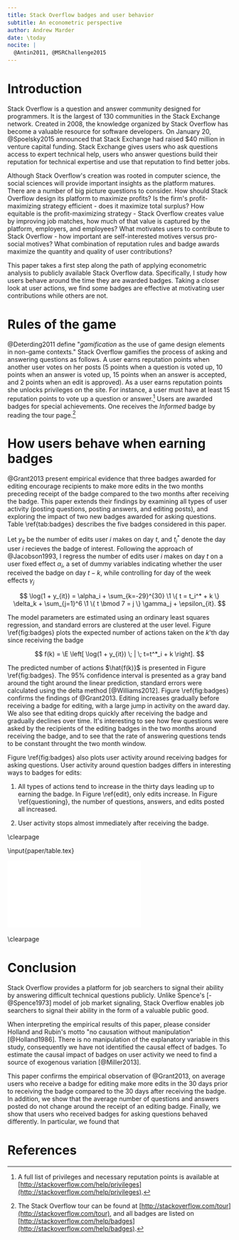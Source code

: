 ```yaml
---
title: Stack Overflow badges and user behavior
subtitle: An econometric perspective
author: Andrew Marder
date: \today
nocite: |
  @Antin2011, @MSRChallenge2015
---
```


# Introduction

Stack Overflow is a question and answer community designed for programmers. It is the largest of 130 communities in the Stack Exchange network. Created in 2008, the knowledge organized by Stack Overflow has become a valuable resource for software developers. On January 20, @Spoelsky2015 announced that Stack Exchange had raised $40 million in venture capital funding. Stack Exchange gives users who ask questions access to expert technical help, users who answer questions build their reputation for technical expertise and use that reputation to find better jobs.

Although Stack Overflow's creation was rooted in computer science, the social sciences will provide important insights as the platform matures. There are a number of big picture questions to consider. How should Stack Overflow design its platform to maximize profits? Is the firm's profit-maximizing strategy efficient - does it maximize total surplus? How equitable is the profit-maximizing strategy - Stack Overflow creates value by improving job matches, how much of that value is captured by the platform, employers, and employees? What motivates users to contribute to Stack Overflow - how important are self-interested motives versus pro-social motives? What combination of reputation rules and badge awards maximize the quantity and quality of user contributions?

This paper takes a first step along the path of applying econometric analysis to publicly available Stack Overflow data. Specifically, I study how users behave around the time they are awarded badges. Taking a closer look at user actions, we find some badges are effective at motivating user contributions while others are not.

# Rules of the game

@Deterding2011 define "_gamification_ as the use of game design elements in non-game contexts." Stack Overflow gamifies the process of asking and answering questions as follows. A user earns reputation points when another user votes on her posts (5 points when a question is voted up, 10 points when an answer is voted up, 15 points when an answer is accepted, and 2 points when an edit is approved). As a user earns reputation points she unlocks privileges on the site. For instance, a user must have at least 15 reputation points to vote up a question or answer.[^privileges] Users are awarded badges for special achievements. One receives the _Informed_ badge by reading the tour page.[^tour-badge]

[^privileges]: A full list of privileges and necessary reputation points is available at [http://stackoverflow.com/help/privileges](http://stackoverflow.com/help/privileges).
[^tour-badge]: The Stack Overflow tour can be found at [http://stackoverflow.com/tour](http://stackoverflow.com/tour), and all badges are listed on [http://stackoverflow.com/help/badges](http://stackoverflow.com/help/badges).

# How users behave when earning badges

@Grant2013 present empirical evidence that three badges awarded for editing encourage recipients to make more edits in the two months preceding receipt of the badge compared to the two months after receiving the badge. This paper extends their findings by examining all types of user activity (posting questions, posting answers, and editing posts), and exploring the impact of two new badges awarded for asking questions. Table \ref{tab:badges} describes the five badges considered in this paper.

Let $y_{it}$ be the number of edits user $i$ makes on day $t$, and $t_i^*$ denote the day user $i$ recieves the badge of interest. Following the approach of @Jacobson1993, I regress the number of edits user $i$ makes on day $t$ on a user fixed effect $\alpha_i$, a set of dummy variables indicating whether the user received the badge on day $t-k$, while controlling for day of the week effects $\gamma_j$

$$
\log(1 + y_{it}) = \alpha_i + \sum_{k=-29}^{30} \1 \{ t = t_i^* + k \} \delta_k + \sum_{j=1}^6 \1 \{ t \bmod 7 = j \} \gamma_j + \epsilon_{it}.
$$

The model parameters are estimated using an ordinary least squares regression, and standard errors are clustered at the user level. Figure \ref{fig:badges} plots the expected number of actions taken on the $k$'th day since receiving the badge

$$
f(k) = \E \left[ \log(1 + y_{it}) \; | \; t=t^*_i + k \right].
$$

The predicted number of actions $\hat{f(k)}$ is presented in Figure \ref{fig:badges}. The 95% confidence interval is presented as a gray band around the tight around the linear prediction, standard errors were calculated using the delta method [@Williams2012]. Figure \ref{fig:badges} confirms the findings of @Grant2013. Editing increases gradually before receiving a badge for editing, with a large jump in activity on the award day. We also see that editing drops quickly after receiving the badge and gradually declines over time. It's interesting to see how few questions were asked by the recipients of the editing badges in the two months around receiving the badge, and to see that the rate of answering questions tends to be constant throught the two month window.

Figure \ref{fig:badges} also plots user activity around receiving badges for asking questions. User activity around question badges differs in interesting ways to badges for edits:

1. All types of actions tend to increase in the thirty days leading up to earning the badge. In Figure \ref{edit}, only edits increase. In Figure \ref{questioning}, the number of questions, answers, and edits posted all increased.

2. User activity stops almost immediately after receiving the badge.

\clearpage

\input{paper/table.tex}

![\label{fig:badges} User activity over time](figures/badges.pdf)

\clearpage

# Conclusion

Stack Overflow provides a platform for job searchers to signal their ability by answering difficult technical questions publicly. Unlike Spence's [-@Spence1973] model of job market signaling, Stack Overflow enables job searchers to signal their ability in the form of a valuable public good.

When interpreting the empirical results of this paper, please consider Holland and Rubin's motto "no causation without manipulation" [@Holland1986]. There is no manipulation of the explanatory variable in this study, consequently we have not identified the causal effect of badges. To estimate the causal impact of badges on user activity we need to find a source of exogenous variation [@Miller2013].

This paper confirms the empirical observation of @Grant2013, on average users who receive a badge for editing make more edits in the 30 days prior to receiving the badge compared to the 30 days after receiving the badge. In addition, we show that the average number of questions and answers posted do not change around the receipt of an editing badge. Finally, we show that users who received badges for asking questions behaved differently. In particular, we found that

# References
